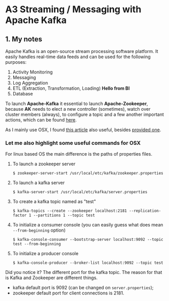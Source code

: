 # A3 Streaming / Messaging with Apache Kafka

## 1. My notes

Apache Kafka is an open-source stream processing software platform. 
It easily handles real-time data feeds and can be used for the 
following purposes:
1. Activity Monitoring 
2. Messaging
3. Log Aggregation
4. ETL (Extraction, Transformation, Loading) **Hello from BI**
5. Database

To launch **Apache-Kafka** it essential to launch **Apache-Zookeeper**,
because **AK** needs to elect a new controller (sometimes),
watch over cluster members (always), to configure a topic and a few
another important actions, which can be found [here](https://www.quora.com/What-is-the-actual-role-of-Zookeeper-in-Kafka-What-benefits-will-I-miss-out-on-if-I-don%E2%80%99t-use-Zookeeper-and-Kafka-together/answer/Gwen-Shapira).

As I mainly use OSX, I found [this article](https://medium.com/@Ankitthakur/apache-kafka-installation-on-mac-using-homebrew-a367cdefd273)
 also useful, besides 
[provided one](https://towardsdatascience.com/getting-started-with-apache-kafka-in-python-604b3250aa05).

### Let me also highlight some useful commands for OSX
For linux based OS the main difference is the paths of properties files.
1. To launch a zookeeper server
    ```shell script
    $ zookeeper-server-start /usr/local/etc/kafka/zookeeper.properties
    ```
2. To launch a kafka server
    ```shell script
    $ kafka-server-start /usr/local/etc/kafka/server.properties
    ```
3. To create a kafka topic named as "test"
    ```shell script
    $ kafka-topics --create --zookeeper localhost:2181 --replication-factor 1 --partitions 1 --topic test
    ```
4. To initialize a consumer console (you can easily guess 
what does mean `--from-beginning` option)
    ```shell script
    $ kafka-console-consumer --bootstrap-server localhost:9092 --topic test --from-beginning
    ```
5. To initialize a producer console
    ```shell script
    $ kafka-console-producer --broker-list localhost:9092 --topic test
    ```
 
Did you notice it? The different port for the kafka topic. The 
reason for that is Kafka and Zookeeper are different things.
* kafka default port is 9092 (can be changed on `server.properties`);
* zookeeper default port for client connections is 2181.

